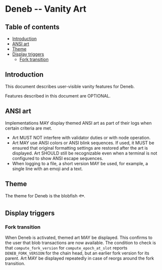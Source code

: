 # Deneb -- Vanity Art

## Table of contents

<!-- START doctoc generated TOC please keep comment here to allow auto update -->
<!-- DON'T EDIT THIS SECTION, INSTEAD RE-RUN doctoc TO UPDATE -->

- [Introduction](#introduction)
- [ANSI art](#ansi-art)
- [Theme](#theme)
- [Display triggers](#display-triggers)
  - [Fork transition](#fork-transition)

<!-- END doctoc generated TOC please keep comment here to allow auto update -->

## Introduction

This document describes user-visible vanity features for Deneb.

Features described in this document are OPTIONAL.

## ANSI art

Implementations MAY display themed ANSI art as part of their logs when certain criteria are met.

- Art MUST NOT interfere with validator duties or with node operation.
- Art MAY use ANSI colors or ANSI blink sequences. If used, it MUST be ensured that original formatting settings are restored after the art is displayed. Art SHOULD still be recognizable even when a terminal is not configured to show ANSI escape sequences.
- When logging to a file, a short version MAY be used, for example, a single line with an emoji and a text.

## Theme

The theme for Deneb is the blobfish 🐟.

## Display triggers

### Fork transition

When Deneb is activated, themed art MAY be displayed. This confirms to the user that blob transactions are now available. The condition to check is that `compute_fork_version` for `compute_epoch_at_slot` reports `DENEB_FORK_VERSION` for the chain head, but an earlier fork version for its parent. Art MAY be displayed repeatedly in case of reorgs around the fork transition.
